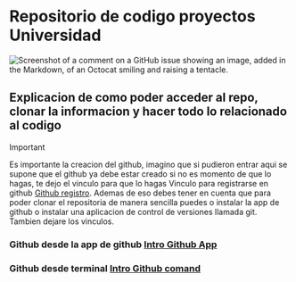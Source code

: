 # Repositorio de codigo proyectos Universidad

![Screenshot of a comment on a GitHub issue showing an image, added in the Markdown, of an Octocat smiling and raising a tentacle.](https://myoctocat.com/assets/images/base-octocat.svg)


## Explicacion de como poder acceder al repo, clonar la informacion y hacer todo lo relacionado al codigo
> [!IMPORTANT]
   >Es importante la creacion del github, imagino que si pudieron entrar aqui se supone que el github ya debe estar creado si no es momento de que lo hagas, te dejo el vinculo para que lo hagas
   >Vinculo para registrarse en github [Github registro](https://github.com/signup?ref_cta=Sign+up&ref_loc=header+logged+out&ref_page=%2F&source=header-home).
> Ademas de eso debes tener en cuenta que para poder clonar el repositoria de manera sencilla puedes o instalar la app de github o instalar una aplicacion de control de versiones llamada git. Tambien dejare los vinculos.
### Github desde la app de github [Intro Github App](/GithubApp.md)
### Github desde terminal [Intro Github comand](/GithubComandPrompt.md)

